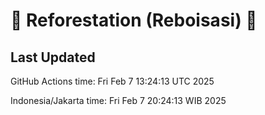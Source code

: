 
# 🌳 Reforestation (Reboisasi) 🌲

## Last Updated

GitHub Actions time: Fri Feb  7 13:24:13 UTC 2025

Indonesia/Jakarta time: Fri Feb  7 20:24:13 WIB 2025
